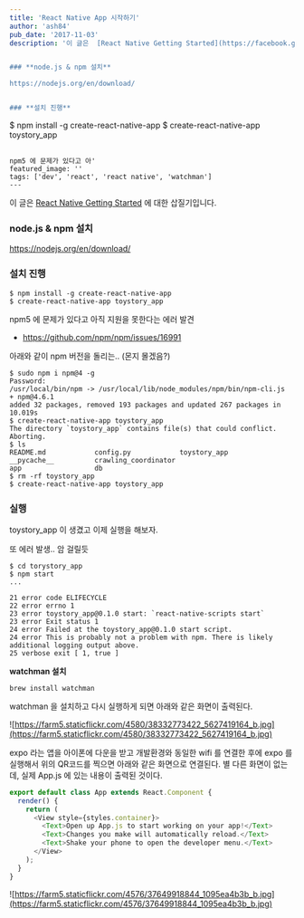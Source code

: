 ```yaml
---
title: 'React Native App 시작하기'
author: 'ash84'
pub_date: '2017-11-03'
description: '이 글은  [React Native Getting Started](https://facebook.github.io/react-native/docs/getting-started.html) 에 대한 삽질기입니다. 


### **node.js & npm 설치**

https://nodejs.org/en/download/


### **설치 진행**

```
$ npm install -g create-react-native-app
$ create-react-native-app toystory_app
```

npm5 에 문제가 있다고 아'
featured_image: ''
tags: ['dev', 'react', 'react native', 'watchman']
---
```


이 글은  [React Native Getting Started](https://facebook.github.io/react-native/docs/getting-started.html) 에 대한 삽질기입니다. 


### **node.js & npm 설치**

https://nodejs.org/en/download/


### **설치 진행**

```
$ npm install -g create-react-native-app
$ create-react-native-app toystory_app
```

npm5 에 문제가 있다고 아직 지원을 못한다는 에러 발견 

- https://github.com/npm/npm/issues/16991

아래와 같이 npm 버전을 돌리는.. (몬지 몰겠음?)

```shell
$ sudo npm i npm@4 -g
Password:
/usr/local/bin/npm -> /usr/local/lib/node_modules/npm/bin/npm-cli.js
+ npm@4.6.1
added 32 packages, removed 193 packages and updated 267 packages in 10.019s
$ create-react-native-app toystory_app
The directory `toystory_app` contains file(s) that could conflict. Aborting.
$ ls
README.md            config.py            toystory_app
__pycache__          crawling_coordinator
app                  db
$ rm -rf toystory_app
$ create-react-native-app toystory_app
```

### **실행**

toystory_app 이 생겼고 이제 실행을 해보자. 

또 에러 발생.. 암 걸릴듯 
```
$ cd torystory_app
$ npm start
...

21 error code ELIFECYCLE
22 error errno 1
23 error toystory_app@0.1.0 start: `react-native-scripts start`
23 error Exit status 1
24 error Failed at the toystory_app@0.1.0 start script.
24 error This is probably not a problem with npm. There is likely additional logging output above.
25 verbose exit [ 1, true ]
```

**watchman 설치**

```
brew install watchman
```

watchman 을 설치하고 다시 실행하게 되면 아래와 같은 화면이 출력된다. 

![https://farm5.staticflickr.com/4580/38332773422_5627419164_b.jpg](https://farm5.staticflickr.com/4580/38332773422_5627419164_b.jpg)

expo 라는 앱을 아이폰에 다운을 받고 개발환경와 동일한 wifi 를 연결한 후에 expo 를 실행해서 위의 QR코드를 찍으면 아래와 같은 화면으로 연결된다. 별 다른 화면이 없는데, 실제 App.js 에 있는 내용이 출력된 것이다. 

```js
export default class App extends React.Component {
  render() {
    return (
      <View style={styles.container}>
        <Text>Open up App.js to start working on your app!</Text>
        <Text>Changes you make will automatically reload.</Text>
        <Text>Shake your phone to open the developer menu.</Text>
      </View>
    );
  }
}
```

![https://farm5.staticflickr.com/4576/37649918844_1095ea4b3b_b.jpg](https://farm5.staticflickr.com/4576/37649918844_1095ea4b3b_b.jpg)
